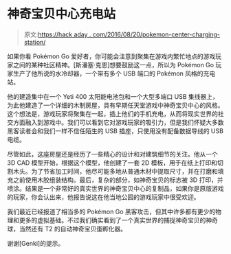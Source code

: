 # 神奇宝贝中心充电站

> 原文:[https://hack aday . com/2016/08/20/pokemon-center-charging-station/](https://hackaday.com/2016/08/20/pokemon-center-charging-station/)

如果你看 Pokémon Go 爱好者，你可能会注意到聚集在游戏内繁忙地点的游戏玩家之间的某种社区精神。[斯潘塞·克恩]想要鼓励这一点，所以为 Pokémon Go 玩家生产了他所说的水冷却器，一个带有多个 USB 端口的 Pokémon 风格的充电站。

他的建造集中在一个 Yeti 400 太阳能电池包和一个大型多端口 USB 集线器上，为此他建造了一个详细的木制房屋，具有早期任天堂游戏中神奇宝贝中心的风格。这个想法是，游戏玩家将聚集在一起，插上他们的手机充电，从而将现实世界的社交方面融入到游戏中。我们可以看到它对游戏玩家的吸引力，但是我们怀疑大多数黑客读者会和我们一样不信任陌生的 USB 插座，只使用没有配备数据导线的 USB 电缆。

尽管如此，这座房屋还是经历了一些精心的设计和对建筑细节的关注。他从一个 3D CAD 模型开始，根据这个模型，他创建了一套 2D 模板，用于在纸上打印和切割木头。为了节省加工时间，他尽可能多地从普通木材中提取尺寸，并在打磨和填充之前使用木胶组装结构。最后，复杂的部分，如神奇宝贝的标志被 3D 打印，并喷涂。结果是一个非常好的真实世界的神奇宝贝中心的复制品，如果你是原版游戏的玩家，你会认出来，他报告说这在他当地公园的游戏玩家中很受欢迎。

我们最近已经报道了相当多的 Pokémon Go 黑客攻击，但其中许多都有更少的物理和更多的虚拟基础。不过我们确实看到了一个真实世界的捕捉神奇宝贝的神奇球，当然还有 T2 的自动神奇宝贝蛋孵化器。

谢谢[Genki]的提示。